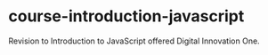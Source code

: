 # course-introduction-javascript
Revision to Introduction to JavaScript offered Digital Innovation One.
